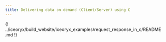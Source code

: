 ```yaml
---
title: Delivering data on demand (Client/Server) using C
---
```


{! ../iceoryx/build_website/iceoryx_examples/request_response_in_c/README.md !}
